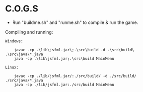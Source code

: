 # C.O.G.S

- Run "buildme.sh" and "runme.sh" to compile & run the game.

Compiling and running:

    Windows:

        javac -cp .\lib\jsfml.jar\;.\src\build -d .\src\build\ .\src\java\*.java
        java -cp .\lib\jsfml.jar;.\src\build MainMenu

    Linux:

        javac -cp ./lib/jsfml.jar/:./src/build/ -d ./src/build/ ./src/java/*.java
        java -cp ./lib/jsfml.jar:./src/build MainMenu

